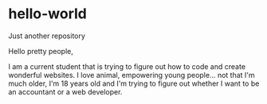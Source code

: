 # hello-world
Just another repository

Hello pretty people,

I am a current student that is trying to figure out how to code and create wonderful websites. I love animal, empowering young people... 
not that I'm much older, I'm 18 years old and I'm trying to figure out whether I want to be an accountant or a web developer.
